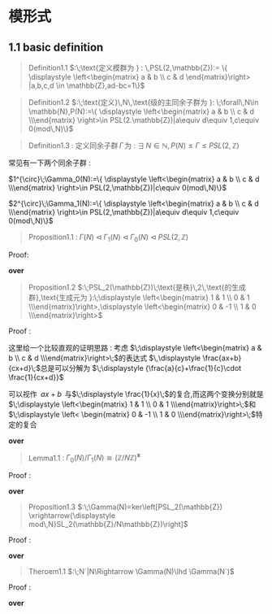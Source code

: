 # 模形式

## 1.1 basic definition

>Definition1.1 $:\;\text{定义模群为 } : \,PSL(2,\mathbb{Z}):= \{ \displaystyle \left<\begin{matrix} a & b \\ c & d \end{matrix}\right> |a,b,c,d \in \mathbb{Z},ad-bc=1\}$

>Definition1.2 $:\;\text{定义}\,N\,\text{级的主同余子群为 }: \;\forall\,N\in \mathbb{N},P(N):=\{ \displaystyle \left<\begin{matrix} a & b \\ c & d \\\end{matrix} \right>\in PSL(2.\mathbb{Z})|a\equiv d\equiv 1,c\equiv 0(mod\,N)\}$

>Definition1.3 $:\;\text{定义同余子群}\,\Gamma\,\text{为 }:\;\exists\,N\in \mathbb{N},P(N)\le \Gamma\le PSL(2,\mathbb{Z})$

$\text{常见有一下两个同余子群 }:$

$1^{\circ}\;\Gamma_0(N):=\{ \displaystyle \left<\begin{matrix} a & b \\ c & d \\\end{matrix} \right>\in PSL(2,\mathbb{Z})|c\equiv 0(mod\,N)\}$

$2^{\circ}\;\Gamma_1(N):=\{ \displaystyle \left<\begin{matrix} a & b \\ c & d \\\end{matrix} \right>\in PSL(2,\mathbb{Z})|a\equiv d\equiv 1,c\equiv 0(mod\,N)\}$

>Proposition1.1 $:\; \Gamma(N) \lhd \Gamma_1(N) \lhd\Gamma_0(N)\lhd PSL(2,\mathbb{Z})$

Proof:

**over**

>Proposition1.2 $:\;PSL_2(\mathbb{Z})\;\text{是秩}\,2\,\text{的生成群},\text{生成元为 }:\;\displaystyle \left<\begin{matrix} 1 & 1 \\ 0 & 1 \\\end{matrix}\right>,\displaystyle \left<\begin{matrix} 0 & -1 \\ 1 & 0 \\\end{matrix}\right>$

Proof $:\;$


这里给一个比较直观的证明思路 $:\;$考虑 $\;\displaystyle \left<\begin{matrix} a & b \\ c & d \\\end{matrix}\right>\;$的表达式 $\,\displaystyle \frac{ax+b}{cx+d}\;$总是可以分解为 $\;\displaystyle {\frac{a}{c}+\frac{1}{c}\cdot \frac{1}{cx+d}}$

可以视作 $\;ax+b\,$ 与$\;\displaystyle \frac{1}{x}\;$的复合,而这两个变换分别就是 $\;\displaystyle \left<\begin{matrix} 1 & 1 \\ 0 & 1 \\\end{matrix}\right>\;$和 $\;\displaystyle \left< \begin{matrix} 0 & -1 \\ 1 & 0 \\\end{matrix}\right>\;$特定的复合

**over**

>Lemma1.1 $:\;\Gamma_0(N)/\Gamma_1(N)\cong(\mathbb{Z}/N\mathbb{Z})^{\mathbf{x}}$

Proof $:\;$

**over**

>Proposition1.3 $:\;\Gamma(N)=ker\left[PSL_2(\mathbb{Z}) \xrightarrow{\displaystyle mod\,N}SL_2(\mathbb{Z}/N\mathbb{Z})\right]$

Proof $:\;$

**over**

>Theroem1.1 $:\;N`|N\Rightarrow \Gamma(N)\lhd \Gamma(N`)$

Proof $:\;$

**over**